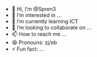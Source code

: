 - 👋 Hi, I’m @Spren3
- 👀 I’m interested in ...
- 🌱 I’m currently learning ICT
- 💞️ I’m looking to collaborate on ...
- 📫 How to reach me ...
- 😄 Pronouns: zj/eb
- ⚡ Fun fact: ...

<!---
Spren3/Spren3 is a ✨ special ✨ repository because its `README.md` (this file) appears on your GitHub profile.
You can click the Preview link to take a look at your changes.
--->

